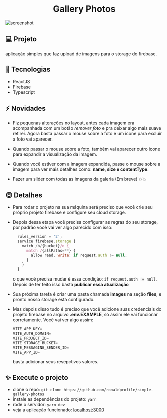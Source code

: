 <h1 align="center">Gallery Photos</h1>

<img src="https://ik.imagekit.io/gczsuhmv3/avanz/Storage_Photos/screenshot-update.png?updatedAt=1635288886735" alt="screenshot">

## 💻 Projeto

aplicação simples que faz upload de imagens para o storage do firebase.

## 🚀 Tecnologias

- ReactJS
- Firebase
- Typescript

## :zap: Novidades

- Fiz pequenas alterações no layout, antes cada imagem era acompanhada com um botão _remover foto_ e pra deixar algo mais suave retirei. Agora basta passar o mouse sobre a foto e um icone para excluir a foto vai aparecer.
- Quando passar o mouse sobre a foto, também vai aparecer outro icone para expandir a visualização da imagem.
- Quando você estiver com a imagem expandida, passe o mouse sobre a imagem para ver mais detalhes como: **name, size e contentType**. 

- Fazer um slider com todas as imagens da galeria (Em breve) 💥💥

## 😍 Detalhes

- Para rodar o projeto na sua máquina será preciso que você crie seu próprio projeto firebase e configure seu cloud storage.

- Depois dessa etapa você precisa configurar as regras do seu storage, por padrão você vai ver algo parecido com isso:
  ```js
    rules_version = '2';
    service firebase.storage {
      match /b/{bucket}/o {
        match /{allPaths=**} {
          allow read, write: if request.auth != null;
        }
      }
    }
  ```
  o que você precisa mudar é essa condição: `if request.auth != null`. Depois de ter feito isso basta **publicar essa atualização**

- Sua próxima tarefa é criar uma pasta chamada **images** na seção **files**, e pronto nosso storage está configurado.
- Mas depois disso tudo é preciso que você adicione suas credenciais do projeto firebase no arquivo **.env.EXAMPLE**, só assim ele vai funcionar corretamente.
  Você vai ver algo assim:
  ```js
  VITE_APP_KEY=
  VITE_AUTH_DOMAIN=
  VITE_PROJECT_ID=
  VITE_STORAGE_BUCKET=
  VITE_MESSAGING_SENDER_ID=
  VITE_APP_ID=
  ```
  basta adicionar seus resepctivos valores.

## ✨ Execute o projeto

- clone o repo: `git clone https://github.com/ronaldprofile/simple-gallery-photos`
- instale as dependências do projeto: `yarn`
- rode o servidor: `yarn dev`
- veja a aplicação funcionado: [localhost:3000]()
